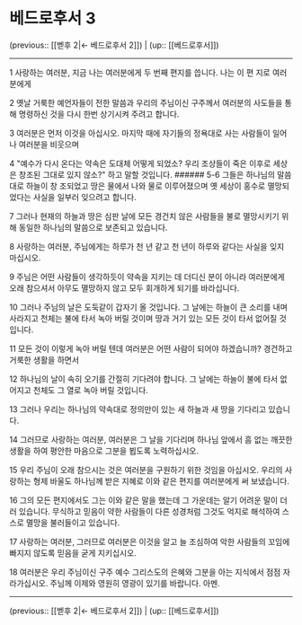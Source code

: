 # 베드로후서 3

(previous:: [[벧후 2|← 베드로후서 2]]) | (up:: [[베드로후서]])

***




1 
사랑하는 여러분, 지금 나는 여러분에게 두 번째 편지를 씁니다. 나는 이 편 지로 여러분에게 



2 
옛날 거룩한 예언자들이 전한 말씀과 우리의 주님이신 구주께서 여러분의 사도들을 통해 명령하신 것을 다시 한번 상기시켜 주려고 합니다. 



3 
여러분은 먼저 이것을 아십시오. 마지막 때에 자기들의 정욕대로 사는 사람들이 일어나 여러분을 비웃으며 



4 
"예수가 다시 온다는 약속은 도대체 어떻게 되었소? 우리 조상들이 죽은 이후로 세상은 창조된 그대로 있지 않소?" 하고 말할 것입니다. ###### 5-6 그들은 하나님의 말씀대로 하늘이 창 조되었고 땅은 물에서 나와 물로 이루어졌으며 옛 세상이 홍수로 멸망되었다는 사실을 일부러 잊으려고 합니다. 



7 
그러나 현재의 하늘과 땅은 심판 날에 모든 경건치 않은 사람들을 불로 멸망시키기 위해 동일한 하나님의 말씀으로 보존되고 있습니다. 



8 
사랑하는 여러분, 주님에게는 하루가 천 년 같고 천 년이 하루와 같다는 사실을 잊지 마십시오. 



9 
주님은 어떤 사람들이 생각하듯이 약속을 지키는 데 더디신 분이 아니라 여러분에게 오래 참으셔서 아무도 멸망하지 않고 모두 회개하게 되기를 바라십니다. 



10 
그러나 주님의 날은 도둑같이 갑자기 올 것입니다. 그 날에는 하늘이 큰 소리를 내며 사라지고 천체는 불에 타서 녹아 버릴 것이며 땅과 거기 있는 모든 것이 타서 없어질 것입니다. 



11 
모든 것이 이렇게 녹아 버릴 텐데 여러분은 어떤 사람이 되어야 하겠습니까? 경건하고 거룩한 생활을 하면서 



12 
하나님의 날이 속히 오기를 간절히 기다려야 합니다. 그 날에는 하늘이 불에 타서 없어지고 천체도 그 열로 녹아 버릴 것입니다. 



13 
그러나 우리는 하나님의 약속대로 정의만이 있는 새 하늘과 새 땅을 기다리고 있습니다. 



14 
그러므로 사랑하는 여러분, 여러분은 그 날을 기다리며 하나님 앞에서 흠 없는 깨끗한 생활을 하여 평안한 마음으로 그분을 뵙도록 노력하십시오. 



15 
우리 주님이 오래 참으시는 것은 여러분을 구원하기 위한 것임을 아십시오. 우리의 사랑하는 형제 바울도 하나님께 받은 지혜로 이와 같은 편지를 여러분에게 써 보냈습니다. 



16 
그의 모든 편지에서도 그는 이와 같은 말을 했는데 그 가운데는 알기 어려운 말이 더러 있습니다. 무식하고 믿음이 약한 사람들이 다른 성경처럼 그것도 억지로 해석하여 스스로 멸망을 불러들이고 있습니다. 



17 
사랑하는 여러분, 그러므로 여러분은 이것을 알고 늘 조심하여 악한 사람들의 꼬임에 빠지지 않도록 믿음을 굳게 지키십시오. 



18 
여러분은 우리 주님이신 구주 예수 그리스도의 은혜와 그분을 아는 지식에서 점점 자라가십시오. 주님께 이제와 영원히 영광이 있기를 바랍니다. 아멘.

***

(previous:: [[벧후 2|← 베드로후서 2]]) | (up:: [[베드로후서]])

